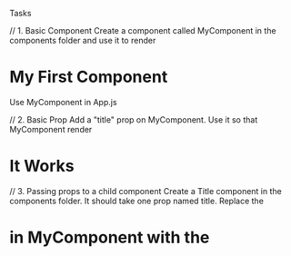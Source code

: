 Tasks

// 1. Basic Component
Create a component called MyComponent in the components folder and use it to render 
<h1>My First Component</h1>
Use MyComponent in App.js

// 2. Basic Prop 
Add a "title" prop on MyComponent. Use it so that MyComponent render <h1>It Works</h1>

// 3. Passing props to a child component
Create a Title component in the components folder. It should take one prop named title.
Replace the <h1> in MyComponent with the <Title> component. It should still render "It Works" in the browser. Remember to pass the prop from MyComponent to Title.

// 4. Children prop
Create a Wrapper component in the components folder
Return <section></section> from this component
Use this in App.js
Make it possible to render children between the <Wrapper></Wrapper> component. Use (props.children) in the <Wrapper> component.

Ex. <Wrapper><Title title="Test" /></Wrapper> should render the content of <Title>

// 5. Styling
Add (className='flex') to the <section> in <Wrapper> to flex the items on <Wrapper>. Add necessary styling in the styles.scss

// 6. Lists
Create an array const food = ['Pizza', 'Hamburger', 'Coke'];
Render this list inside App.js. Use <ul><li></li></ul> and food.map()
Remember to add a key to <li>.
All of this should be inside the return ().

// 7. Lists Component
Create a Food component in the components folder.
Replace the list create above with this component. The browser should still render the list.
Remember to add "food"-prop to the <Food> component and send the food array as prop.

// 8. Event
Add a <button> to App.js
Listen to click-event on this button.
console.log("Clicked") when clicking the button.

// 9. Input
Add an input field to App.js
Listen to change-event on this field
console.log("change") when writing in this input.

// 10. Make the input field controlled (state)
Use useState to store the input value. And add the value={state} to the input field to make it (controlled).

// 11. Combine the button and input
When clicking the button above alert (or console.log) the content of the inputfield.

// 12. Refactor (move) button and input
Create an Alert component in the components folder
Use this in App.js
Move the <input>, <button> and state from above to this component

// 13. Callback (lift state) (sending a functions as a prop)

Add const [inputValue, setInputValue] = useState('') in App.js.
Add <p>{inputValue}</p> to App.js

Send setInputValue function as a prop to <Alert> from App.js.

By using this prop you should be able to update the value of inputValue in App.js, when we are writing in the <input> inside <Alert>. You can now remove the internal in <Alert>.

// Optional but very important
// 14. Multiple states (condition)

Only show the content of inputValue when the button inside <Alert> is clicked.

When clicking the button in <Alert> the value of inputValue should be what is written in the <input> inside the <Alert>.

To do this you must have state (isClicked) in App.js that is updated when the button is clicked (true / false). The function that we use to update this state must be sent to <Alert> so we can update / read its value.

Use conditional around the <p>{inputValue}</p> to only write out the message when the button is clicked. Remove the value if we click the button another time.
